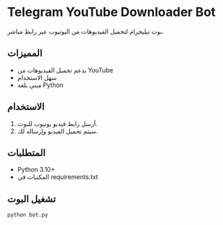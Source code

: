 # Telegram YouTube Downloader Bot

بوت تيليجرام لتحميل الفيديوهات من اليوتيوب عبر رابط مباشر.

## المميزات
- يدعم تحميل الفيديوهات من YouTube
- سهل الاستخدام
- مبني بلغة Python

## الاستخدام
1. أرسل رابط فيديو يوتيوب للبوت.
2. سيتم تحميل الفيديو وإرساله لك.

## المتطلبات
- Python 3.10+
- المكتبات في requirements.txt

## تشغيل البوت
```bash
python bot.py
